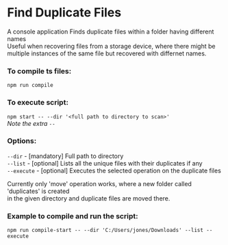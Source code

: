 # Find Duplicate Files

A console application 
Finds duplicate files within a folder having different names    
Useful when recovering files from a storage device, where there might be multiple instances of the same file but recovered with differnet names.


### To compile ts files:  
`npm run compile`

### To execute script:  
`npm start -- --dir '<full path to directory to scan>'`  
*Note the extra `--`*

### Options:  
`--dir` - [mandatory] Full path to directory  
`--list` - [optional] Lists all the unique files with their duplicates if any  
`--execute` - [optional] Executes the selected operation on the duplicate files

Currently only 'move' operation works, where a new folder called 'duplicates' is created  
in the given directory and duplicate files are moved there.


### Example to compile and run the script:
`npm run compile-start -- --dir 'C:/Users/jones/Downloads' --list --execute`
